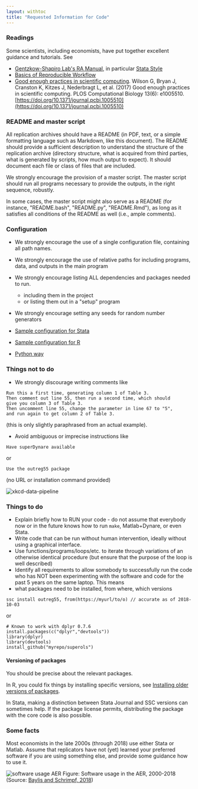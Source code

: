 ```yaml
---
layout: withtoc
title: "Requested Information for Code"
---
```


### Readings
Some scientists, including economists, have put together excellent guidance and tutorials. See
- [Gentzkow-Shapiro Lab's RA Manual](https://github.com/gslab-econ/ra-manual/wiki/Getting-Started), in particular [Stata Style](https://github.com/gslab-econ/ra-manual/wiki/Stata)
- [Basics of Reproducible Workflow](https://www.practicereproducibleresearch.org/core-chapters/3-basic.html)
- [Good enough practices in scientific computing](https://doi.org/10.1371/journal.pcbi.1005510 "Good enough practices in scientific computing."). Wilson G, Bryan J, Cranston K, Kitzes J, Nederbragt L, et al. (2017) Good enough practices in scientific computing. PLOS Computational Biology 13(6): e1005510. [https://doi.org/10.1371/journal.pcbi.1005510](https://doi.org/10.1371/journal.pcbi.1005510)

### README and master script
All replication archives should have a README (in PDF, text, or a simple formatting language such as Markdown, like this document). The README should provide a sufficient description to understand the structure of the replication archive (directory structure, what is acquired from third parties, what is generated by scripts, how much output to expect). It should document each file or class of files that are included.

We strongly encourage the provision of a master script. The master script should run all programs necessary to provide the outputs, in the right sequence, robustly.

In some cases, the master script might also serve as a README (for instance, "README.bash", "README.py", "README.Rmd"), as long as it satisfies all conditions of the README as well (i.e., ample comments).

### Configuration

- We strongly encourage the use of a single configuration file, containing all path names. 
- We strongly encourage the use of relative paths for including programs, data, and outputs in the main program
- We strongly encourage listing ALL dependencies and packages needed to run. 
  - including them in the project
  - or listing them out in a "setup" program
- We strongly encourage setting any seeds for random number generators

- [Sample configuration for Stata](samples/sample-stata-configuration.md)
- [Sample configuration for R](samples/sample-R-configuration.md)
- [Python way](samples/sample-python-configuration.md)



### Things not to do
-  We strongly discourage writing comments like
```
Run this a first time, generating column 1 of Table 3.
Then comment out line 55, then run a second time, which should
give you column 3 of Table 3.
Then uncomment line 55, change the parameter in line 67 to "5",
and run again to get column 2 of Table 3.
```
(this is only slightly paraphrased from an actual example).
-  Avoid ambiguous or imprecise instructions  like
```
Have superDynare available
```
or
```
Use the outreg55 package
```
(no URL or installation command provided)

![xkcd-data-pipeline](https://imgs.xkcd.com/comics/data_pipeline.png)

### Things to do
- Explain briefly how to RUN your code - do not assume that everybody now or in the future knows how to run `make`, Matlab+Dynare, or even Stata.
-  Write code that can be run without human intervention, ideally without using a graphical interface.
-  Use functions/programs/loops/etc. to iterate through variations of an otherwise identical procedure (but ensure that the purpose of the loop is well described)
-  Identify all requirements to allow somebody to successfully run the code who has NOT been experimenting with the software and code for the past 5 years on the same laptop. This means
  -  what packages need to be installed, from where, which versions
  ```{stata}
  ssc install outreg55, from(https://myurl/to/o) // accurate as of 2018-10-03
  ```
  or
  ```{r}
  # Known to work with dplyr 0.7.6
  install.packages(c("dplyr","devtools"))
  library(dplyr)
  library(devtools)
  install_github("myrepo/superols")
  ```

#### Versioning of packages
You should be precise about the relevant packages. 

In R, you could fix things by installing specific versions, see [Installing older versions of packages](https://support.rstudio.com/hc/en-us/articles/219949047-Installing-older-versions-of-packages).

In Stata, making a distinction between Stata Journal and SSC versions can sometimes help. If the package license permits, distributing the package with the core code is also possible.

### Some facts
Most economists in the late 2000s (through 2018) use either Stata or Matlab. Assume that replicators have not (yet) learned your preferred software if you are using something else, and provide some guidance how to use it.

![software usage AER](https://raw.githubusercontent.com/pbaylis/econ-program-usage-data/master/aer_programs_by_year.png)
Figure: Software usage in the AER, 2000-2018 (Source: [Baylis and Schrimpf, 2018](http://doi.org/10.5281/zenodo.1453556))


